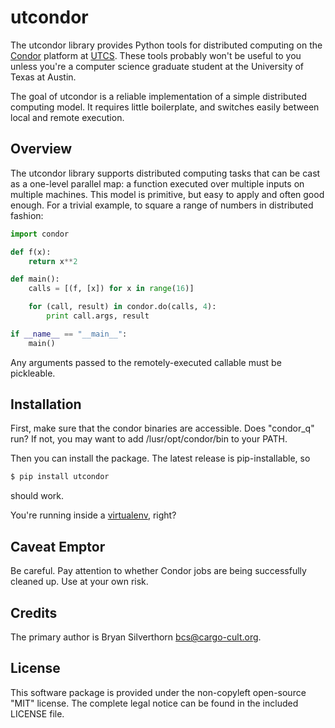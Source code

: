 utcondor
========

The utcondor library provides Python tools for distributed computing on the
[Condor](http://www.cs.wisc.edu/condor/) platform at
[UTCS](http://www.cs.utexas.edu/). These tools probably won't be useful to you
unless you're a computer science graduate student at the University of Texas at
Austin.

The goal of utcondor is a reliable implementation of a simple distributed
computing model. It requires little boilerplate, and switches easily between
local and remote execution.

Overview
--------

The utcondor library supports distributed computing tasks that can be cast as a
one-level parallel map: a function executed over multiple inputs on multiple
machines. This model is primitive, but easy to apply and often good enough. For
a trivial example, to square a range of numbers in distributed fashion:

```python
import condor

def f(x):
    return x**2

def main():
    calls = [(f, [x]) for x in range(16)]

    for (call, result) in condor.do(calls, 4):
        print call.args, result

if __name__ == "__main__":
    main()
```

Any arguments passed to the remotely-executed callable must be pickleable.

Installation
------------

First, make sure that the condor binaries are accessible. Does "condor_q" run?
If not, you may want to add /lusr/opt/condor/bin to your PATH.

Then you can install the package. The latest release is pip-installable, so

```sh
$ pip install utcondor
```

should work.

You're running inside a [virtualenv](http://pypi.python.org/pypi/virtualenv),
right?

Caveat Emptor
-------------

Be careful. Pay attention to whether Condor jobs are being successfully cleaned
up. Use at your own risk.

Credits
-------

The primary author is Bryan Silverthorn <bcs@cargo-cult.org>.

License
-------

This software package is provided under the non-copyleft open-source "MIT"
license. The complete legal notice can be found in the included LICENSE file.


